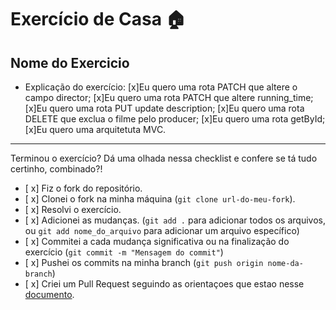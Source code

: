 # Exercício de Casa 🏠 

## Nome do Exercicio

- Explicação do exercício:
[x]Eu quero uma rota PATCH que altere o campo director;
[x]Eu quero uma rota PATCH que altere running_time;
[x]Eu quero uma rota PUT update description;
[x]Eu quero uma rota DELETE que exclua o filme pelo producer;
[x]Eu quero uma rota getById;
[x]Eu quero uma arquitetuta MVC.
 
---

Terminou o exercício? Dá uma olhada nessa checklist e confere se tá tudo certinho, combinado?!

- [ x] Fiz o fork do repositório.
- [ x] Clonei o fork na minha máquina (`git clone url-do-meu-fork`).
- [ x] Resolvi o exercício.
- [ x] Adicionei as mudanças. (`git add .` para adicionar todos os arquivos, ou `git add nome_do_arquivo` para adicionar um arquivo específico)
- [ x] Commitei a cada mudança significativa ou na finalização do exercício (`git commit -m "Mensagem do commit"`)
- [ x] Pushei os commits na minha branch (`git push origin nome-da-branch`)
- [ x] Criei um Pull Request seguindo as orientaçoes que estao nesse [documento](https://github.com/mflilian/repo-example/blob/main/exercicios/para-casa/instrucoes-pull-request.md).
